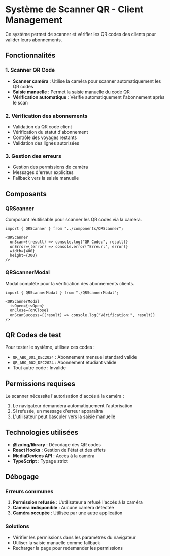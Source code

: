 # Système de Scanner QR - Client Management

Ce système permet de scanner et vérifier les QR codes des clients pour valider leurs abonnements.

## Fonctionnalités

### 1. Scanner QR Code
- **Scanner caméra** : Utilise la caméra pour scanner automatiquement les QR codes
- **Saisie manuelle** : Permet la saisie manuelle du code QR
- **Vérification automatique** : Vérifie automatiquement l'abonnement après le scan

### 2. Vérification des abonnements
- Validation du QR code client
- Vérification du statut d'abonnement
- Contrôle des voyages restants
- Validation des lignes autorisées

### 3. Gestion des erreurs
- Gestion des permissions de caméra
- Messages d'erreur explicites
- Fallback vers la saisie manuelle

## Composants

### QRScanner
Composant réutilisable pour scanner les QR codes via la caméra.

```tsx
import { QRScanner } from "../components/QRScanner";

<QRScanner
  onScan={(result) => console.log("QR Code:", result)}
  onError={(error) => console.error("Erreur:", error)}
  width={400}
  height={300}
/>
```

### QRScannerModal
Modal complète pour la vérification des abonnements clients.

```tsx
import { QRScannerModal } from "./QRScannerModal";

<QRScannerModal
  isOpen={isOpen}
  onClose={onClose}
  onScanSuccess={(result) => console.log("Vérification:", result)}
/>
```

## QR Codes de test

Pour tester le système, utilisez ces codes :

- `QR_ABO_001_DEC2024` : Abonnement mensuel standard valide
- `QR_ABO_002_DEC2024` : Abonnement étudiant valide
- Tout autre code : Invalide

## Permissions requises

Le scanner nécessite l'autorisation d'accès à la caméra :

1. Le navigateur demandera automatiquement l'autorisation
2. Si refusée, un message d'erreur apparaîtra
3. L'utilisateur peut basculer vers la saisie manuelle

## Technologies utilisées

- **@zxing/library** : Décodage des QR codes
- **React Hooks** : Gestion de l'état et des effets
- **MediaDevices API** : Accès à la caméra
- **TypeScript** : Typage strict

## Débogage

### Erreurs communes

1. **Permission refusée** : L'utilisateur a refusé l'accès à la caméra
2. **Caméra indisponible** : Aucune caméra détectée
3. **Caméra occupée** : Utilisée par une autre application

### Solutions

- Vérifier les permissions dans les paramètres du navigateur
- Utiliser la saisie manuelle comme fallback
- Recharger la page pour redemander les permissions
